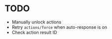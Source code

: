 # TODO

- Manually unlock actions
- Retry `actions/force` when auto-response is on
- Check action result ID
